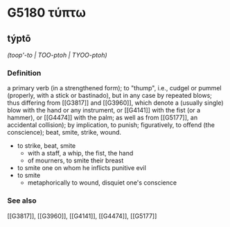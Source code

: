 # G5180 τύπτω

## týptō

_(toop'-to | TOO-ptoh | TYOO-ptoh)_

### Definition

a primary verb (in a strengthened form); to "thump", i.e., cudgel or pummel (properly, with a stick or bastinado), but in any case by repeated blows; thus differing from [[G3817]] and [[G3960]], which denote a (usually single) blow with the hand or any instrument, or [[G4141]] with the fist (or a hammer), or [[G4474]] with the palm; as well as from [[G5177]], an accidental collision); by implication, to punish; figuratively, to offend (the conscience); beat, smite, strike, wound.

- to strike, beat, smite
  - with a staff, a whip, the fist, the hand
  - of mourners, to smite their breast
- to smite one on whom he inflicts punitive evil
- to smite
  - metaphorically to wound, disquiet one's conscience

### See also

[[G3817]], [[G3960]], [[G4141]], [[G4474]], [[G5177]]

